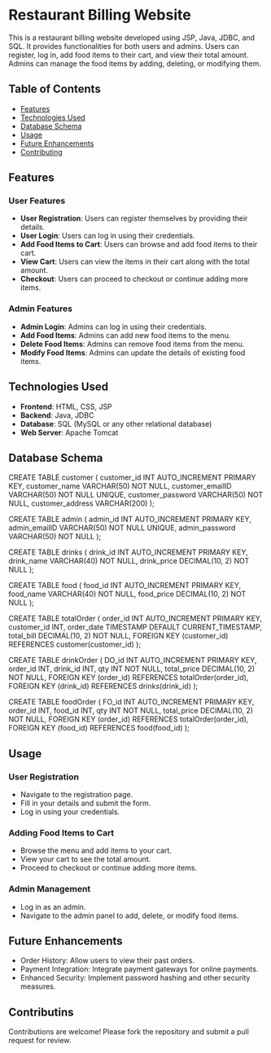 # Restaurant Billing Website

This is a restaurant billing website developed using JSP, Java, JDBC, and SQL. It provides functionalities for both users and admins. Users can register, log in, add food items to their cart, and view their total amount. Admins can manage the food items by adding, deleting, or modifying them.

## Table of Contents
- [Features](#features)
- [Technologies Used](#technologies-used)
- [Database Schema](#database-schema)
- [Usage](#usage)
- [Future Enhancements](#future-enhancements)
- [Contributing](#contributing)

## Features
### User Features
- **User Registration**: Users can register themselves by providing their details.
- **User Login**: Users can log in using their credentials.
- **Add Food Items to Cart**: Users can browse and add food items to their cart.
- **View Cart**: Users can view the items in their cart along with the total amount.
- **Checkout**: Users can proceed to checkout or continue adding more items.

### Admin Features
- **Admin Login**: Admins can log in using their credentials.
- **Add Food Items**: Admins can add new food items to the menu.
- **Delete Food Items**: Admins can remove food items from the menu.
- **Modify Food Items**: Admins can update the details of existing food items.

## Technologies Used
- **Frontend**: HTML, CSS, JSP
- **Backend**: Java, JDBC
- **Database**: SQL (MySQL or any other relational database)
- **Web Server**: Apache Tomcat


## Database Schema
CREATE TABLE customer (
    customer_id INT AUTO_INCREMENT PRIMARY KEY, 
    customer_name VARCHAR(50) NOT NULL,
    customer_emailID VARCHAR(50) NOT NULL UNIQUE,
    customer_password VARCHAR(50) NOT NULL,
    customer_address VARCHAR(200)
);

CREATE TABLE admin (
    admin_id INT AUTO_INCREMENT PRIMARY KEY,
    admin_emailID VARCHAR(50) NOT NULL UNIQUE,
    admin_password VARCHAR(50) NOT NULL
);

CREATE TABLE drinks (
    drink_id INT AUTO_INCREMENT PRIMARY KEY,
    drink_name VARCHAR(40) NOT NULL,
    drink_price DECIMAL(10, 2) NOT NULL
);

CREATE TABLE food (
    food_id INT AUTO_INCREMENT PRIMARY KEY,
    food_name VARCHAR(40) NOT NULL,
    food_price DECIMAL(10, 2) NOT NULL
);

CREATE TABLE totalOrder (
    order_id INT AUTO_INCREMENT PRIMARY KEY,
    customer_id INT,
    order_date TIMESTAMP DEFAULT CURRENT_TIMESTAMP,
    total_bill DECIMAL(10, 2) NOT NULL,
    FOREIGN KEY (customer_id) REFERENCES customer(customer_id)
);

CREATE TABLE drinkOrder (
    DO_id INT AUTO_INCREMENT PRIMARY KEY,
    order_id INT,
    drink_id INT,
    qty INT NOT NULL,
    total_price DECIMAL(10, 2) NOT NULL,
    FOREIGN KEY (order_id) REFERENCES totalOrder(order_id),
    FOREIGN KEY (drink_id) REFERENCES drinks(drink_id)
);

CREATE TABLE foodOrder (
    FO_id INT AUTO_INCREMENT PRIMARY KEY,
    order_id INT,
    food_id INT,
    qty INT NOT NULL,
    total_price DECIMAL(10, 2) NOT NULL,
    FOREIGN KEY (order_id) REFERENCES totalOrder(order_id),
    FOREIGN KEY (food_id) REFERENCES food(food_id)
);

## Usage
### User Registration
- Navigate to the registration page.
- Fill in your details and submit the form.
- Log in using your credentials.
### Adding Food Items to Cart
- Browse the menu and add items to your cart.
- View your cart to see the total amount.
- Proceed to checkout or continue adding more items.
### Admin Management
- Log in as an admin.
- Navigate to the admin panel to add, delete, or modify food items.

## Future Enhancements
- Order History: Allow users to view their past orders.
- Payment Integration: Integrate payment gateways for online payments.
- Enhanced Security: Implement password hashing and other security measures.
## Contributins
Contributions are welcome! Please fork the repository and submit a pull request for review.
